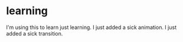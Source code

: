 # learning

I'm using this to learn
just learning.
I just added a sick animation.
I just added a sick transition.




